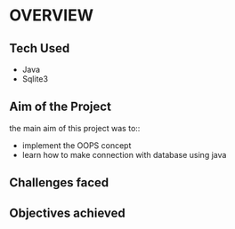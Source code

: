 # OVERVIEW

## Tech Used
- Java
- Sqlite3

## Aim of the Project
the main aim of this project was to::
- implement the OOPS concept
- learn how to make connection with database using java

## Challenges faced


## Objectives achieved